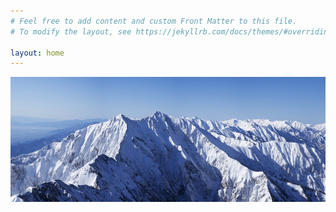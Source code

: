 ```yaml
---
# Feel free to add content and custom Front Matter to this file.
# To modify the layout, see https://jekyllrb.com/docs/themes/#overriding-theme-defaults

layout: home
---
```

<link rel="shortcut icon" type="image/png" href="/favicon.png">
<img src="assets/grass.jpeg" alt="taipei" width="800px" height="200px"/>
